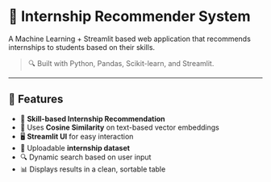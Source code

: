 # 🎯 Internship Recommender System

A Machine Learning + Streamlit based web application that recommends internships to students based on their skills.

> 🔍 Built with Python, Pandas, Scikit-learn, and Streamlit.

---

## 📌 Features

- 🧠 **Skill-based Internship Recommendation**
- 🤖 Uses **Cosine Similarity** on text-based vector embeddings
- 🖥️ **Streamlit UI** for easy interaction
- 📁 Uploadable **internship dataset**
- 🔍 Dynamic search based on user input
- 📊 Displays results in a clean, sortable table



